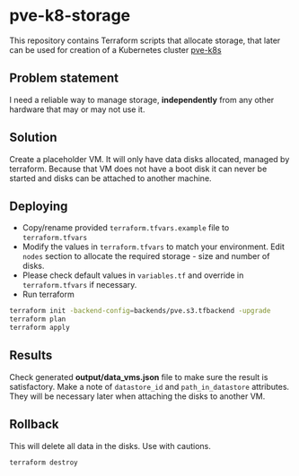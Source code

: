 # pve-k8-storage
This repository contains Terraform scripts that allocate storage, that later can be used for creation of a Kubernetes cluster [pve-k8s](https://github.com/vnedkov/pve-k8s)

## Problem statement
I need a reliable way to manage storage, **independently** from any other hardware that may or may not use it.

## Solution
Create a placeholder VM. It will only have data disks allocated, managed by terraform. Because that VM does not have a boot disk it can never be started and disks can be attached to another machine. 

## Deploying
* Copy/rename provided `terraform.tfvars.example` file to `terraform.tfvars`
* Modify the values in `terraform.tfvars` to match your environment. Edit `nodes` section to allocate the required storage - size and number of disks.
* Please check default values in `variables.tf` and override in `terraform.tfvars` if necessary.
* Run terraform
```sh
terraform init -backend-config=backends/pve.s3.tfbackend -upgrade
terraform plan
terraform apply
```

## Results
Check generated **output/data_vms.json** file to make sure the result is satisfactory. Make a note of `datastore_id` and `path_in_datastore` attributes. They will be necessary later when attaching the disks to another VM.

## Rollback
This will delete all data in the disks. Use with cautions.
```sh
terraform destroy
```